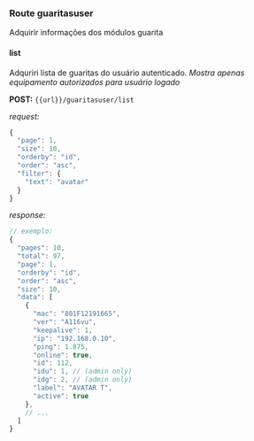 ### Route guaritasuser
Adquirir informações dos módulos guarita

#### list
Adquriri lista de guaritas do usuário autenticado. 
*Mostra apenas equipamento autorizados para usuário logado*

**POST:** ```{{url}}/guaritasuser/list```

*request:*
``` javascript
{
  "page": 1,
  "size": 10,
  "orderby": "id",
  "order": "asc",
  "filter": {
    "text": "avatar"
  }
}
```

*response:*
``` javascript
// exemplo:
{
  "pages": 10,
  "total": 97,
  "page": 1,
  "orderby": "id",
  "order": "asc",
  "size": 10,
  "data": [
    {
      "mac": "801F12191665",
      "ver": "A116vu",
      "keepalive": 1,
      "ip": "192.168.0.10",
      "ping": 1.875,
      "online": true,
      "id": 112,
      "idu": 1, // (admin only)
      "idg": 2, // (admin only)
      "label": "AVATAR T",
      "active": true
    },
    // ...
  ]
} 
```
